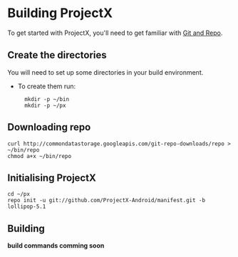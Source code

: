 # Building ProjectX

To get started with ProjectX, you'll need to get
familiar with [Git and Repo](http://source.android.com/source/version-control.html).

## Create the directories

You will need to set up some directories in your build environment.

* To create them run:

		mkdir -p ~/bin
		mkdir -p ~/px

## Downloading repo

    curl http://commondatastorage.googleapis.com/git-repo-downloads/repo > ~/bin/repo
    chmod a+x ~/bin/repo

## Initialising ProjectX

    cd ~/px
    repo init -u git://github.com/ProjectX-Android/manifest.git -b lollipop-5.1

## Building

**build commands comming soon**

